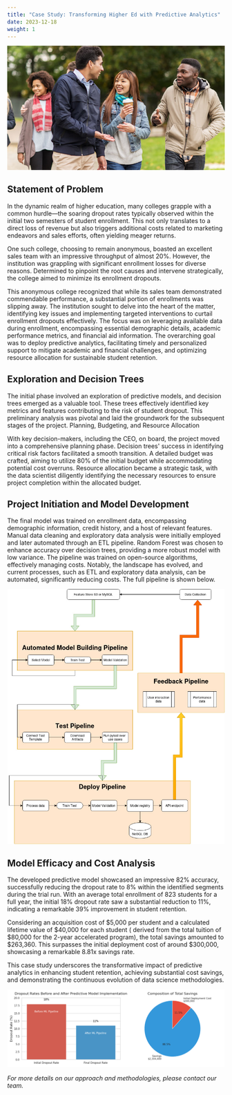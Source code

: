 ```yaml
---
title: "Case Study: Transforming Higher Ed with Predictive Analytics"
date: 2023-12-18
weight: 1
---
```


![Student Enrollment](/images/internationalstudents.jpg)

## Statement of Problem

In the dynamic realm of higher education, many colleges grapple with a common hurdle—the soaring dropout rates typically
observed within the initial two semesters of student enrollment. This not only translates to a direct loss of revenue
but also triggers additional costs related to marketing endeavors and sales efforts, often yielding meager returns.

One such college, choosing to remain anonymous, boasted an excellent sales team with an impressive throughput of almost
20%. However, the institution was grappling with significant enrollment losses for diverse reasons. Determined to
pinpoint the root causes and intervene strategically, the college aimed to minimize its enrollment dropouts.

This anonymous college recognized that while its sales team demonstrated commendable performance, a substantial portion
of enrollments was slipping away. The institution sought to delve into the heart of the matter, identifying key issues
and implementing targeted interventions to curtail enrollment dropouts effectively. The focus was on leveraging
available data during enrollment, encompassing essential demographic details, academic performance metrics, and
financial aid information. The overarching goal was to deploy predictive analytics, facilitating timely and personalized
support to mitigate academic and financial challenges, and optimizing resource allocation for sustainable student
retention.

## Exploration and Decision Trees

The initial phase involved an exploration of predictive models, and decision trees emerged as a valuable tool. These
trees effectively identified key metrics and features contributing to the risk of student dropout. This preliminary
analysis was pivotal and laid the groundwork for the subsequent stages of the project.
Planning, Budgeting, and Resource Allocation

With key decision-makers, including the CEO, on board, the project moved into a comprehensive planning phase. Decision
trees' success in identifying critical risk factors facilitated a smooth transition. A detailed budget was crafted,
aiming to utilize 80% of the initial budget while accommodating potential cost overruns. Resource allocation became a
strategic task, with the data scientist diligently identifying the necessary resources to ensure project completion
within the allocated budget. 

## Project Initiation and Model Development

The final model was trained on enrollment data, encompassing demographic information, credit history, and a host of
relevant features. Manual data cleaning and exploratory data analysis were initially employed and later automated
through an ETL pipeline. Random Forest was chosen to enhance accuracy over decision trees, providing a more robust model
with low variance. The pipeline was trained on open-source algorithms, effectively managing costs. Notably, the
landscape has evolved, and current processes, such as ETL and exploratory data analysis, can be automated, significantly
reducing costs. The full pipeline is shown below.

![Pipeline](/images/student-retention-pipeline.jpg)

## Model Efficacy and Cost Analysis

The developed predictive model showcased an impressive 82% accuracy, successfully reducing the dropout rate to 8% within
the identified segments during the trial run. With an average total enrollment of 823 students for a full year, the
initial 18% dropout rate saw a substantial reduction to 11%, indicating a remarkable 39% improvement in student
retention.

Considering an acquisition cost of $5,000 per student and a calculated lifetime value of $40,000 for each student (
derived from the total tuition of $80,000 for the 2-year accelerated program), the total savings amounted to $263,360.
This surpasses the initial deployment cost of around $300,000, showcasing a remarkable 8.81x savings rate.

This case study underscores the transformative impact of predictive analytics in enhancing student retention, achieving
substantial cost savings, and demonstrating the continuous evolution of data science methodologies.  

![Cost Savings](/images/dropout_and_savings_composition_economic_times.png)  

*For more details on our approach and methodologies, please contact our team.*  
